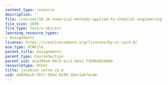 ```yaml
---
content_type: resource
description: ''
file: /courses/10-34-numerical-methods-applied-to-chemical-engineering-fall-2015/eb020acb5b7c50ad82492bec1ab7acde_jacobian_solve_v2.m
file_size: 1699
file_type: text/x-objcsrc
learning_resource_types:
- Assignments
license: https://creativecommons.org/licenses/by-nc-sa/4.0/
ocw_type: OCWFile
parent_title: Assignments
parent_type: CourseSection
parent_uid: 4ce395e4-40c5-acc1-be51-f389b4029689
resourcetype: Other
title: jacobian_solve_v2.m
uid: eb020acb-5b7c-50ad-8249-2bec1ab7acde
---
```

